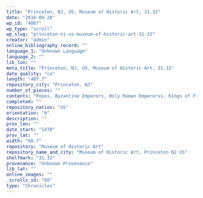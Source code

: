 ```yaml
---
title: "Princeton, NJ, US, Museum of Historic Art, 31.32"
date: "2016-09-28"
wp_id: "4867"
wp_type: "scroll"
wp_slug: "princeton-nj-us-museum-of-historic-art-31-32"
creator: "admin"
online_bibliography_record: ""
language_1: "Unknown Language"
language_2: ""
lib_lon: ""
meta_title: "Princeton, NJ, US, Museum of Historic Art, 31.32"
date_quality: "ca"
length: "487.7"
repository_city: "Princeton, NJ"
number_of_pieces: ""
contents: "Popes, Byzantine Emperors, Holy Roman Emperorss, Kings of France, England and Jerusalem, circles with names and pictures."
completed: ""
repository_nation: "US"
orientation: "H"
description: ""
prov_lon: ""
date_start: "1470"
prov_lat: ""
width: "68.7"
repository: "Museum of Historic Art"
repository_name_and_city: "Museum of Historic Art, Princeton NJ US"
shelfmark: "31.32"
provenance: "Unknown Provenance"
lib_lat: ""
online_images: ""
_scrolls_id: "68"
type: "Chronicles"
---
```



